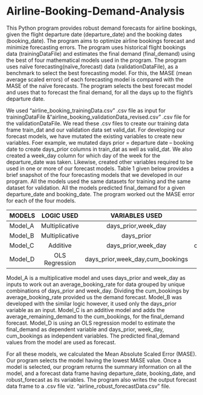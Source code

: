 # Airline-Booking-Demand-Analysis

This Python program provides robust demand forecasts for airline bookings, given the flight departure date (departure_date) and the booking dates (booking_date). The program aims to optimize airline bookings forecast and minimize forecasting errors. The program uses historical flight bookings data (trainingDataFile) and estimates the final demand (final_demand) using the best of four mathematical models used in the program. The program uses naïve forecasting(naïve_forecast) data (validationDataFile), as a benchmark to select the best forecasting model. For this, the MASE (mean average scaled errors) of each forecasting model is compared with the MASE of the naïve forecasts. The program selects the best forecast model and uses that to forecast the final demand, for all the days up to the flight’s departure date.

We used “airline_booking_trainingData.csv” .csv file as input for trainingDataFile &“airline_booking_validationData_revised.csv” .csv file for the validationDataFile. We read these .csv files to create our training data frame train_dat and our validation data set valid_dat. For developing our forecast models, we have mutated the existing variables to create new variables. Foer example, we mutated days prior = departure date – booking date to create days_prior columns in train_dat as well as valid_dat. We also created a week_day column for which day of the week for the departure_date was taken. Likewise, created other variables required to be used in one or more of our forecast models. Table 1 given below provides a brief snapshot of the four forecasting models that we developed in our program. All the models used the same datasets for training and the same dataset for validation. All the models predicted final_demand for a given departure_date and booking_date. The program worked out the MASE error for each of the four models.

| MODELS | LOGIC USED | VARIABLES USED | FORECASTING FORMULA = |
| :---         |     :---:      |     :---:      |        ---: |
| Model_A   | Multiplicative     |days_prior,week_day     |  cum_booking/(average_booking_Rate)           |
| Model_B   | Multiplicative     |days_prior     |  cum_booking/(average_booking_Rate)           |
| Model_C   | Additive     |days_prior,week_day     |  cum_booking+average_remaining_demand           |
| Model_D   | OLS Regression     |days_prior,week_day,cum_bookings      |  predict(final_demand)           |


Model_A is a multiplicative model and uses days_prior and week_day as inputs to work out an average_booking_rate for data grouped by unique combinations of days_prior and week_day. Dividing the cum_bookings by average_booking_rate provided us the demand forecast. Model_B was developed with the similar logic however, it used only the days_prior variable as an input. Model_C is an additive model and adds the average_remaining_demand to the cum_bookings, for the final_demand forecast. Model_D is using an OLS regression model to estimate the final_demand as dependent variable and days_prior, week_day, cum_bookings as independent variables. The predicted final_demand values from the model are used as forecast. 

For all these models, we calculated the Mean Absolute Scaled Error (MASE). Our program selects the model having the lowest MASE value. Once a model is selected, our program returns the summary information on all the model, and a forecast data frame having departure_date, booking_date, and robust_forecast as its variables. The program also writes the output forecast data frame to a .csv file viz. “airline_robust_forecastData.csv” file.




